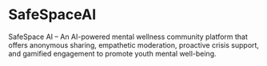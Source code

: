 # SafeSpaceAI
SafeSpace AI – An AI-powered mental wellness community platform that offers anonymous sharing, empathetic moderation, proactive crisis support, and gamified engagement to promote youth mental well-being.
